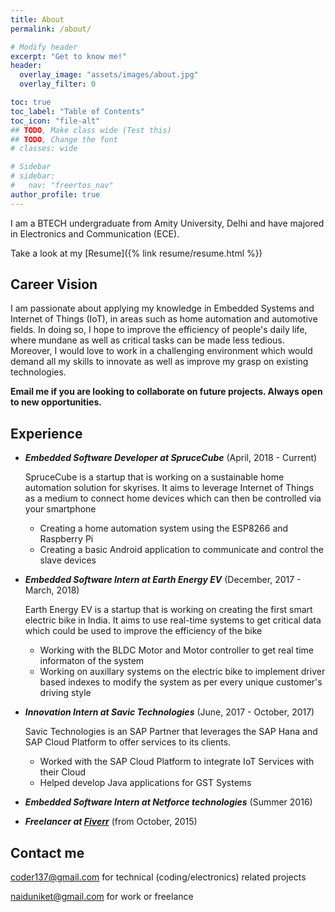 ```yaml
---
title: About
permalink: /about/

# Modify header
excerpt: "Get to know me!"
header:
  overlay_image: "assets/images/about.jpg"
  overlay_filter: 0

toc: true
toc_label: "Table of Contents"
toc_icon: "file-alt"
## TODO, Make class wide (Test this)
## TODO, Change the font
# classes: wide

# Sidebar
# sidebar:
#   nav: "freertos_nav"
author_profile: true
---
```


I am a BTECH undergraduate from Amity University, Delhi and have majored in Electronics and Communication (ECE).

Take a look at my [Resume]({% link resume/resume.html %})

## Career Vision

I am passionate about applying my knowledge in Embedded Systems and Internet of Things (IoT), in areas such as home automation and automotive fields. In doing so, I hope to improve the efficiency of people's daily life, where mundane as well as critical tasks can be made less tedious. Moreover, I would love to work in a challenging environment which would demand all my skills to innovate as well as improve my grasp on existing technologies.

**Email me if you are looking to collaborate on future projects. Always open to new opportunities.**

## Experience

- ***Embedded Software Developer at SpruceCube*** (April, 2018 - Current)

  SpruceCube is a startup that is working on a sustainable home automation solution for skyrises. It aims to leverage Internet of Things as a medium to connect home devices which can then be controlled via your smartphone
  - Creating a home automation system using the ESP8266 and Raspberry Pi
  - Creating a basic Android application to communicate and control the slave devices
- ***Embedded Software Intern at Earth Energy EV*** (December, 2017 - March, 2018)

  Earth Energy EV is a startup that is working on creating the first smart electric bike in India. It aims to use real-time systems to get critical data which could be used to improve the efficiency of the bike
  - Working with the BLDC Motor and Motor controller to get real time informaton of the system
  - Working on auxillary systems on the electric bike to implement driver based indexes to modify the system as per every unique customer's driving style
- ***Innovation Intern at Savic Technologies*** (June, 2017 - October, 2017)

  Savic Technologies is an SAP Partner that leverages the SAP Hana and SAP Cloud Platform to offer services to its clients.
  - Worked with the SAP Cloud Platform to integrate IoT Services with their Cloud
  - Helped develop Java applications for GST Systems
- ***Embedded Software Intern at Netforce technologies*** (Summer 2016)
- ***Freelancer at [Fiverr](https://www.fiverr.com/niket1107)*** (from October, 2015)

## Contact me

[coder137@gmail.com](mailto:coder137@gmail.com) for technical (coding/electronics) related projects

[naiduniket@gmail.com](mailto:naiduniket@gmail.com) for work or freelance
